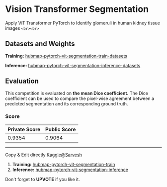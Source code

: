 # Vision Transformer Segmentation

Apply ViT Transformer PyTorch to Identify glomeruli in human kidney tissue images
`<br><br>`

## Datasets and Weights

**Training:** [hubmap-pytorch-vit-segmentation-train-datasets](https://www.kaggle.com/code/elcaiseri/hubmap-pytorch-vit-segmentation-starter-train/data)

**Inference:** [hubmap-pytorch-vit-segmentation-inference-datasets](https://www.kaggle.com/code/elcaiseri/hubmap-pytorch-vit-segmentation-sub1/data)

## Evaluation

This competition is evaluated on **the mean Dice coefficient.** The Dice coefficient can be used to compare the pixel-wise agreement between a predicted segmentation and its corresponding ground truth.

### Score

| Private Score | Public Score |
| ------------- | ------------ |
| 0.9354        | 0.9064       |

<hr>

Copy & Edit directly [Kaggle@Sarvesh]([https://www.kaggle.com/elcaiseri](https://www.kaggle.com/sarvesh42kesharwani))

1. **Training:** [hubmap-pytorch-vit-segmentation-train](https://www.kaggle.com/code/elcaiseri/hubmap-pytorch-vit-segmentation-starter-train)
2. **Inference:** [hubmap-pytorch-vit-segmentation-inference](https://www.kaggle.com/code/elcaiseri/hubmap-pytorch-vit-segmentation-sub1)

Don't forget to **UPVOTE** if you like it.
